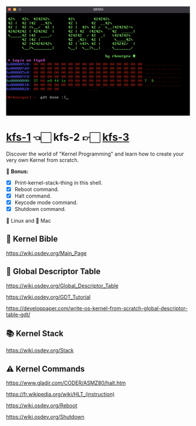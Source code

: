 ![kfs-2](/images/screen-1.png)

# [kfs-1](https://github.com/rbourgeat/kfs-1) 👈🏻 kfs-2 👉🏻 [kfs-3](https://github.com/rbourgeat/kfs-3)
Discover the world of "Kernel Programming" and learn how to create your very own Kernel from scratch.

🎁 **Bonus:**
- [x] Print-kernel-stack-thing in this shell.
- [x] Reboot command.
- [x] Halt command.
- [x] Keycode mode command.
- [x] Shutdown command.

🐧 Linux and 🍏 Mac

## 📖 Kernel Bible
https://wiki.osdev.org/Main_Page

## 💾 Global Descriptor Table
https://wiki.osdev.org/Global_Descriptor_Table

https://wiki.osdev.org/GDT_Tutorial

https://developpaper.com/write-os-kernel-from-scratch-global-descriptor-table-gdt/

## 📚 Kernel Stack

https://wiki.osdev.org/Stack

## ⚠️ Kernel Commands

https://www.gladir.com/CODER/ASMZ80/halt.htm

https://fr.wikipedia.org/wiki/HLT_(instruction)

https://wiki.osdev.org/Reboot

https://wiki.osdev.org/Shutdown
